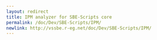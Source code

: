 ```yaml
---
layout: redirect
title: IPM analyzer for SBE-Scripts core
permalink: /doc/Dev/SBE-Scripts/IPM/
newlink: http://vssbe.r-eg.net/doc/Dev/SBE-Scripts/IPM/
---
```


